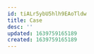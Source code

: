 ```yaml
---
id: tiALr5ybU5hlh9EAoTldw
title: Case
desc: ''
updated: 1639759165189
created: 1639759165189
---
```


